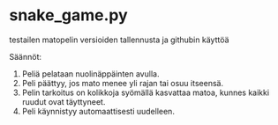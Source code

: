 # snake_game.py
testailen matopelin versioiden tallennusta ja githubin käyttöä

Säännöt:

1. Peliä pelataan nuolinäppäinten avulla.
2. Peli päättyy, jos mato menee yli rajan tai osuu itseensä. 
3. Pelin tarkoitus on kolikkoja syömällä kasvattaa matoa, kunnes kaikki ruudut ovat täyttyneet. 
4. Peli käynnistyy automaattisesti uudelleen.

